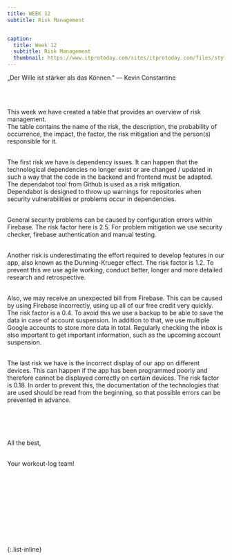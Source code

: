 ```yaml
---
title: WEEK 12
subtitle: Risk Management


caption:
  title: Week 12
  subtitle: Risk Management
  thumbnail: https://www.itprotoday.com/sites/itprotoday.com/files/styles/article_featured_standard/public/GettyImages-1343006928-1401x788-49696df.jpeg?itok=T9RcnyHx
---
```


<div align="left">
  „Der Wille ist stärker als das Können." ― Kevin Constantine
  
  <br><br>
  
  This week we have created a table that provides an overview of risk management.  
  The table contains the name of the risk, the description, the probability of occurrence, 
  the impact, the factor, the risk mitigation and the person(s) responsible for it. <br><br>
  
  The first risk we have is dependency issues. It can happen that the technological dependencies 
  no longer exist or are changed / updated in such a way that the code in the backend and 
  frontend must be adapted. The dependabot tool from Github is used as a risk mitigation.  
  Dependabot is designed to throw up warnings for repositories when security vulnerabilities 
  or problems occur in dependencies. <br><br>
  
  General security problems can be caused by configuration errors within Firebase. The risk 
  factor here is 2.5. For problem mitigation we use security checker, firebase authentication 
  and manual testing. <br><br>
  
  Another risk is underestimating the effort required to develop features in our app, 
  also known as the Dunning-Krueger effect. The risk factor is 1.2. To prevent this we 
  use agile working, conduct better, longer and more detailed research and retrospective. <br><br>
  
  Also, we may receive an unexpected bill from Firebase. This can be caused by using Firebase 
  incorrectly, using up all of our free credit very quickly. The risk factor is a 0.4. To avoid 
  this we use a backup to be able to save the data in case of account suspension. In addition to that, 
  we use multiple Google accounts to store more data in total. Regularly checking the inbox is also 
  important to get important information, such as the upcoming account suspension. <br><br>
  
  The last risk we have is the incorrect display of our app on different devices. This can 
  happen if the app has been programmed poorly and therefore cannot be displayed correctly 
  on certain devices. The risk factor is 0.18. In order to prevent this, the documentation 
  of the technologies that are used should be read from the beginning, so that possible errors
  can be prevented in advance.
  
  
  



  
  <br><br>
  <br><br>
  All the best,<br><br>

  Your workout-log team!<br><br><br><br><br>

</div>

 <script src="https://utteranc.es/client.js"
          repo="DHBW-TrainingApp/Blog"
          issue-term="pathname"
          label="Blog Comment"
          theme="github-light"
          crossorigin="anonymous"
          async>
  </script>
  
  <br>  <br>  <br>  <br>  <br>
  

{:.list-inline}

